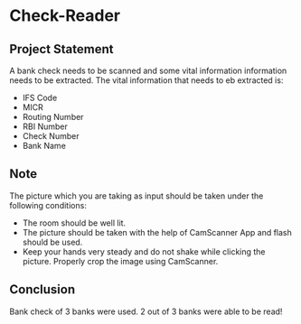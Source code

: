 # Check-Reader

## Project Statement
A bank check needs to be scanned and some vital information information needs to be extracted. The vital information that needs to eb extracted is: 
- IFS Code
- MICR
- Routing Number
- RBI Number
- Check Number
- Bank Name


## Note
The picture which you are taking as input should be taken under the following conditions:
- The room should be well lit.
- The picture should be taken with the help of CamScanner App and flash should be used.
- Keep your hands very steady and do not shake while clicking the picture.
 Properly crop the image using CamScanner.

## Conclusion
Bank check of 3 banks were used. 2 out of 3 banks were able to be read!
